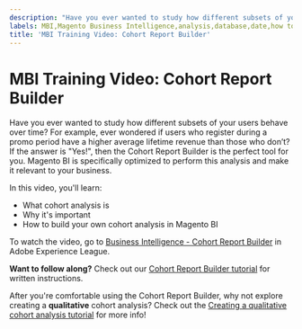 ```yaml
---
description: "Have you ever wanted to study how different subsets of your users behave over time? For example, ever wondered if users who register during a promo period have a higher average lifetime revenue than those who don\u2019t? If the answer is \"Yes!\", then the Cohort Report Builder is the perfect tool for you. Magento BI is specifically optimized to perform this analysis and make it relevant to your business."
labels: MBI,Magento Business Intelligence,analysis,database,date,how to,mbi-api-migration,reports
title: 'MBI Training Video: Cohort Report Builder'
---
```


# MBI Training Video: Cohort Report Builder

Have you ever wanted to study how different subsets of your users behave over time? For example, ever wondered if users who register during a promo period have a higher average lifetime revenue than those who don’t? If the answer is "Yes!", then the Cohort Report Builder is the perfect tool for you. Magento BI is specifically optimized to perform this analysis and make it relevant to your business.

In this video, you'll learn:

* What cohort analysis is
* Why it's important
* How to build your own cohort analysis in Magento BI

To watch the video, go to [Business Intelligence - Cohort Report Builder](https://experienceleague.adobe.com/docs/commerce-learn/tutorials/business-intelligence/cohort-report-builder.html) in Adobe Experience League.

 **Want to follow along?** Check out our [Cohort Report Builder tutorial](https://support.magento.com/hc/en-us/articles/360016504632) for written instructions.

After you're comfortable using the Cohort Report Builder, why not explore creating a **qualitative** cohort analysis? Check out the [Creating a qualitative cohort analysis tutorial](https://support.magento.com/hc/en-us/articles/360016731191) for more info!